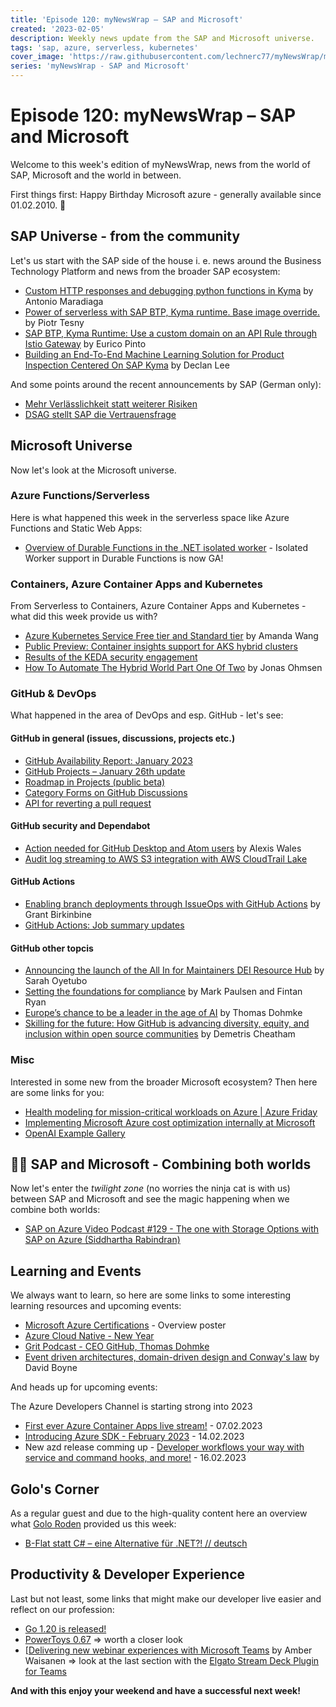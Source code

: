 ```yaml
---
title: 'Episode 120: myNewsWrap – SAP and Microsoft'
created: '2023-02-05'
description: Weekly news update from the SAP and Microsoft universe.
tags: 'sap, azure, serverless, kubernetes'
cover_image: 'https://raw.githubusercontent.com/lechnerc77/myNewsWrap/main/episodes/cover-images/episode120small.png'
series: 'myNewsWrap - SAP and Microsoft'
---
```


# Episode 120: myNewsWrap – SAP and Microsoft

Welcome to this week's edition of myNewsWrap, news from the world of SAP, Microsoft and the world in between.

First things first: Happy Birthday Microsoft azure - generally available since 01.02.2010. 🥳

## SAP Universe - from the community

Let's us start with the SAP side of the house i. e. news around the Business Technology Platform and news from the broader SAP ecosystem:

* [Custom HTTP responses and debugging python functions in Kyma](https://blogs.sap.com/2023/01/30/custom-http-responses-and-debugging-python-functions-in-kyma/) by Antonio Maradiaga
* [Power of serverless with SAP BTP, Kyma runtime. Base image override.](https://blogs.sap.com/2023/01/29/power-of-serverless-with-sap-btp-kyma-runtime.-base-image-override./) by Piotr Tesny
* [SAP BTP, Kyma Runtime: Use a custom domain on an API Rule through Istio Gateway](https://blogs.sap.com/2023/01/31/sap-btp-kyma-runtime-use-a-custom-domain-on-an-api-rule-through-istio-gateway/) by Eurico Pinto
* [Building an End-To-End Machine Learning Solution for Product Inspection Centered On SAP Kyma](https://blogs.sap.com/2023/01/31/building-an-end-to-end-machine-learning-solution-for-product-inspection-centered-on-sap-kyma) by Declan Lee

And some points around the recent announcements by SAP (German only):

* [Mehr Verlässlichkeit statt weiterer Risiken](https://dsag.de/presse/dsag-zur-geplanten-staerkung-des-sap-erp-geschaefts/)
* [DSAG stellt SAP die Vertrauensfrage](https://it-onlinemagazin.de/dsag-stellt-sap-die-vertrauensfrage/)

## Microsoft Universe

Now let's look at the Microsoft universe.

### Azure Functions/Serverless

Here is what happened this week in the serverless space like Azure Functions and Static Web Apps:

* [Overview of Durable Functions in the .NET isolated worker](https://learn.microsoft.com/azure/azure-functions/durable/durable-functions-dotnet-isolated-overview) - Isolated Worker support in Durable Functions is now GA!

### Containers, Azure Container Apps and Kubernetes

From Serverless to Containers, Azure Container Apps and Kubernetes - what did this week provide us with?

* [Azure Kubernetes Service Free tier and Standard tier](https://techcommunity.microsoft.com/t5/apps-on-azure-blog/azure-kubernetes-service-free-tier-and-standard-tier/ba-p/3731432) by Amanda Wang
* [Public Preview: Container insights support for AKS hybrid clusters](https://azure.microsoft.com/updates/public-preview-container-insights-support-for-aks-hybrid-clusters/)
* [Results of the KEDA security engagement](https://www.cncf.io/blog/2023/02/02/results-of-the-keda-security-engagement/)
* [How To Automate The Hybrid World Part One Of Two](https://techcommunity.microsoft.com/t5/core-infrastructure-and-security/how-to-automate-the-hybrid-world-part-one-of-two/ba-p/3711753) by Jonas Ohmsen

### GitHub & DevOps

What happened in the area of DevOps and esp. GitHub - let's see:

#### GitHub in general (issues, discussions, projects etc.)

* [GitHub Availability Report: January 2023](https://github.blog/2023-02-01-github-availability-report-january-2023/)
* [GitHub Projects – January 26th update](https://github.blog/changelog/2023-01-26-github-projects-january-26th-update/)
* [Roadmap in Projects (public beta)](https://github.blog/changelog/2023-01-31-roadmap-in-projects-public-beta/)
* [Category Forms on GitHub Discussions](https://github.blog/changelog/2023-02-03-category-forms-on-github-discussions/)
* [API for reverting a pull request](https://github.blog/changelog/2023-01-27-api-for-reverting-a-pull-request/)

#### GitHub security and Dependabot

* [Action needed for GitHub Desktop and Atom users](https://github.blog/2023-01-30-action-needed-for-github-desktop-and-atom-users/) by Alexis Wales
* [Audit log streaming to AWS S3 integration with AWS CloudTrail Lake](https://github.blog/changelog/2023-01-31-audit-log-streaming-to-aws-s3-integration-with-aws-cloudtrail-lake/)

#### GitHub Actions

* [Enabling branch deployments through IssueOps with GitHub Actions](https://github.blog/2023-02-02-enabling-branch-deployments-through-issueops-with-github-actions/) by Grant Birkinbine
* [GitHub Actions: Job summary updates](https://github.blog/changelog/2023-01-31-github-actions-job-summary-updates/)

#### GitHub other topcis

* [Announcing the launch of the All In for Maintainers DEI Resource Hub](https://github.blog/2023-02-01-announcing-the-launch-of-the-all-in-for-maintainers-dei-resource-hub/) by Sarah Oyetubo
* [Setting the foundations for compliance](https://twitter.com/github/status/1620151114678018048?s=61&t=THOopdpInVYoNQo9HQ8uwg) by Mark Paulsen and Fintan Ryan
* [Europe’s chance to be a leader in the age of AI](https://github.blog/2023-02-03-europes-chance-to-be-a-leader-in-the-age-of-ai/) by Thomas Dohmke
* [Skilling for the future: How GitHub is advancing diversity, equity, and inclusion within open source communities](https://github.blog/2023-01-31-skilling-for-the-future-how-github-is-advancing-diversity-equity-and-inclusion-within-open-source-communities/) by Demetris Cheatham

### Misc

Interested in some new from the broader Microsoft ecosystem? Then here are some links for you:

* [Health modeling for mission-critical workloads on Azure | Azure Friday](https://youtu.be/9B4oC2J3nXw)
* [Implementing Microsoft Azure cost optimization internally at Microsoft](https://www.microsoft.com/insidetrack/blog/implementing-microsoft-azure-cost-optimization-internally-at-microsoft/)
* [OpenAI Example Gallery](https://platform.openai.com/examples)

## 🐱‍👤 SAP and Microsoft - Combining both worlds

Now let's enter the _twilight zone_ (no worries the ninja cat is with us) between SAP and Microsoft and see the magic happening when we combine both worlds:

* [SAP on Azure Video Podcast #129 - The one with Storage Options with SAP on Azure (Siddhartha Rabindran)](https://youtu.be/f6vln0_Xl0g)

## Learning and Events

We always want to learn, so here are some links to some interesting learning resources and upcoming events:

* [Microsoft Azure Certifications](https://aka.ms/AzureCerts_poster) - Overview poster
* [Azure Cloud Native - New Year](https://azure.github.io/Cloud-Native/New-Year/)
* [Grit Podcast - CEO GitHub, Thomas Dohmke](https://youtu.be/cdbsg1iIoQ4)
* [Event driven architectures, domain-driven design and Conway's law](https://serverlessland.com/event-driven-architecture/visuals/eda-and-conways-law) by David Boyne

And heads up for upcoming events:

The Azure Developers Channel is starting strong into 2023

* [First ever Azure Container Apps live stream!](https://www.youtube.com/live/D4tNmIeoX0c?feature=share) - 07.02.2023
* [Introducing Azure SDK - February 2023](https://www.youtube.com/live/HizG8gMR9WI?feature=share) - 14.02.2023
* New azd release comming up - [Developer workflows your way with service and command hooks, and more!](https://www.youtube.com/live/eN7P9DO0cHo?feature=share) - 16.02.2023

## Golo's Corner

As a regular guest and due to the high-quality content here an overview what [Golo Roden](https://twitter.com/goloroden) provided us this week:

* [B-Flat statt C# – eine Alternative für .NET?! // deutsch](https://youtu.be/0shJmbY5ewU)

## Productivity & Developer Experience

Last but not least, some links that might make our developer live easier and reflect on our profession:

* [Go 1.20 is released!](https://go.dev/blog/go1.20)
* [PowerToys 0.67](https://github.com/microsoft/PowerToys/releases/tag/v0.67.0) => worth a closer look
* [[Delivering new webinar experiences with Microsoft Teams](https://techcommunity.microsoft.com/t5/microsoft-teams-blog/delivering-new-webinar-experiences-with-microsoft-teams/ba-p/3725145) by Amber Waisanen => look at the last section with the [Elgato Stream Deck Plugin for Teams](https://apps.elgato.com/plugins/com.microsoft.teams)

**And with this enjoy your weekend and have a successful next week!**
